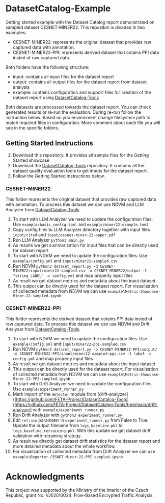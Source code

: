 # DatasetCatalog-Example
Getting started example with the Dataset Catalog report demonstrated on sampled dataset CESNET-MINER22. This repositori is divaded in two examples:
* CESNET-MINER22: represents the original dataset that provides raw captured data with annotation.
* CESNET-MINER22-PPI: represents derived dataset that cotains PPI data insted of raw captured data.

Both folders have the following structure:
* input: contains all input files for the dataset report
* output: contains all output files for the dataset report from dataset analysis
* example: contains configuration and support files for creation of the dataset report using [DatasetCatalog-Tools](https://github.com/FETA-Project/DatasetCatalog-Tools)

Both datasets are processed towards the dataset report. You can check generated results or re-run the evaluation. During re-run follow the instruction below. Based on you environment change filesystem path to match required files in configuration. More comment about each file you will see in the specific folders.

## Getting Started Instructions
1. Download this repository. It provides all sample files for the Getting Started showcase
2. Download the [DatasetCatalog-Tools](https://github.com/FETA-Project/DatasetCatalog-Tools) repository. It contains all the dataset quality evaluation tools to get inputs for the dataset report.
3. Follow the Getting Started instructions below.

### CESNET-MINER22
This folder represents the original dataset that provides raw captured data with annotation. To process this dataset we can use NDVM and LLM Analyzer from [DatasetCatalog-Tools](https://github.com/FETA-Project/DatasetCatalog-Tools). 
1. To start with LLM Analyzer we need to update the configuration files. Use `example/basic_config.toml` and `example/miner22-example.toml`
2. Copy config files to LLM Analyzer directory together with input files `input/cited` and `input/cesnet-miner-22-paper.pdf` 
3. Run LLM Analyzer `python3 main.py`
4. As results we get summarization for input files that can be directly used for dataset report
5. To start with NDVM we need to update the configuration files. Use `example/config.yml` and `input/miner22-sampled.csv`
6. Run NDVM `python3 dataset_report.py -d CESNET-MINER22/input/miner22-sampled.csv -o CESNET-MINER22/output -l "string LABEL" -c config.yml` and map properly input files
7. As result we get dataset metrics and metadata about the input dataset.
8. This output can be directly used for the dataset report. For visualization of collected metadata from NDVM we can use `example\Metric-Showcase-Miner-22-sampled.ipynb`
   
### CESNET-MINER22-PPI
This folder represents the derived dataset that cotains PPI data insted of raw captured data. To process this dataset we can use NDVM and Drift Analyzer from [DatasetCatalog-Tools](https://github.com/FETA-Project/DatasetCatalog-Tools). 
1. To start with NDVM we need to update the configuration files. Use `example/config.yml` and `input/miner22-ppi-sampled.csv`
2. Run NDVM `python3 dataset_report.py -o CESNET-MINER22-PPI/output/ -d CESNET-MINER22-PPI/input/miner22-sampled-ppi.csv -l label -c config.yml` and map properly input files
3. As result we get dataset metrics and metadata about the input dataset.
4. This output can be directly used for the dataset report. For visualization of collected metadata from NDVM we can use `example\Metric-Showcase-Miner-22-PPI-sampled.ipynb`
5. To start with Drift Analyzer we need to update the configuration files. Use `example/experiment_runner.py`
6. Math import of the `detector` module from [drift-analyzer]([https://github.com/FETA-Project/DatasetCatalog-Tools](https://github.com/FETA-Project/DatasetCatalog-Tools/tree/main/drift-analyzer) with `example/experiment_runner.py`
7. Run Drift Analyzer with `python3 experiment_runner.py`
8. Edit `retrain` parameter in `experiment_runner.py` from False to True. Update the output filename from `logs_baseline.pkl` to `logs_baseline_retraining.pkl`. With this update we get dataset drift validation with retraining strategy.
9. As result we directly get dataset drift statistics for the dataset report and more detailed metadata about the whole workflow.
10. For visualization of collected metadata from Drift Analyzer we can use `example\Reporter-CESNET-Miner-22-PPI-sampled.ipynb`

# Acknowledgments
This project was supported by the Ministry of the Interior of the Czech Republic, grant No. VJ02010024: Flow-Based Encrypted Traffic Analysis.
